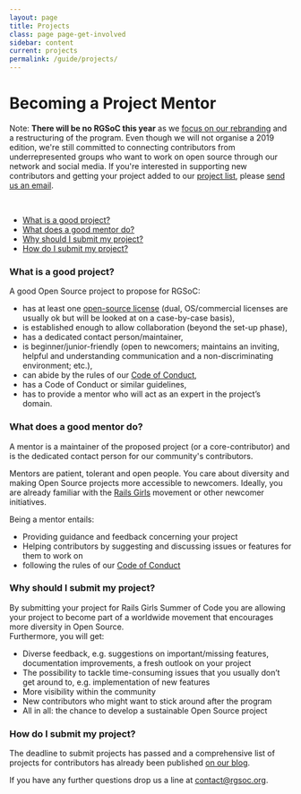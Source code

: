 ```yaml
---
layout: page
title: Projects
class: page page-get-involved
sidebar: content
current: projects
permalink: /guide/projects/
---
```

<h1>Becoming a Project Mentor</h1>
  

Note: <strong>There will be no RGSoC this year</strong> as we <a href="../blog/2019-03-21-the-future-of-rgsoc">focus on our rebranding</a> and a restructuring of the program. Even though we will not organise a 2019 edition, we're still committed to connecting contributors from underrepresented groups who want to work on open source through our network and social media. If you're interested in supporting new contributors and getting your project added to our <a href="https://railsgirlssummerofcode.org/code-with-these-oss-projects/">project list</a>, please <a href="mailto:contact@rgsoc.org">send us an email</a>.

<br>
<ul>
<li><a href="#q1">What is a good project?</a></li>
<li><a href="#q2">What does a good mentor do?</a></li>
<li><a href="#q4">Why should I submit my project?</a></li>
<li><a href="#q5">How do I submit my project?</a></li>
</ul>

<h3 id="q1">What is a good project?</h3>

A good Open Source project to propose for RGSoC:


* has at least one [open-source license](https://opensource.org/licenses/alphabetical) (dual, OS/commercial licenses are usually ok but will be looked at on a case-by-case basis),
* is established enough to allow collaboration (beyond the set-up phase),
* has a dedicated contact person/maintainer,
* is beginner/junior-friendly (open to newcomers; maintains an inviting, helpful and understanding communication and a non-discriminating environment; etc.),
* can abide by the rules of our [Code of Conduct](http://railsgirlssummerofcode.org/about/code-of-conduct/),
* has a Code of Conduct or similar guidelines,
* has to provide a mentor who will act as an expert in the project’s domain.


<h3 id="q2">What does a good mentor do?</h3>

A mentor is a maintainer of the proposed project (or a core-contributor) and is the dedicated contact person for our community's contributors.  

Mentors are patient, tolerant and open people. You care about diversity and making Open Source projects more accessible to newcomers. Ideally, you are already familiar with the [Rails Girls](http://www.railsgirls.com) movement or other newcomer initiatives.

Being a mentor entails:

* Providing guidance and feedback concerning your project  
* Helping contributors by suggesting and discussing issues or features for them to work on  
* following the rules of our [Code of Conduct](http://railsgirlssummerofcode.org/about/code-of-conduct/)

<h3 id="q4">Why should I submit my project?</h3>

By submitting your project for Rails Girls Summer of Code you are allowing your project to become part of a worldwide movement that encourages more diversity in Open Source.  
Furthermore, you will get:

* Diverse feedback, e.g. suggestions on important/missing features, documentation improvements, a fresh outlook on your project
* The possibility to tackle time-consuming issues that you usually don’t get around to, e.g. implementation of new features
* More visibility within the community
* New contributors who might want to stick around after the program
* All in all: the chance to develop a sustainable Open Source project


<h3 id="q5">How do I submit my project?</h3>

The deadline to submit projects has passed and a comprehensive list of projects for contributors has already been published <a href="https://railsgirlssummerofcode.org/code-with-these-oss-projects/">on our blog</a>. 


If you have any further questions drop us a line at <a href="mailto:contact@rgsoc.org">contact@rgsoc.org</a>.
